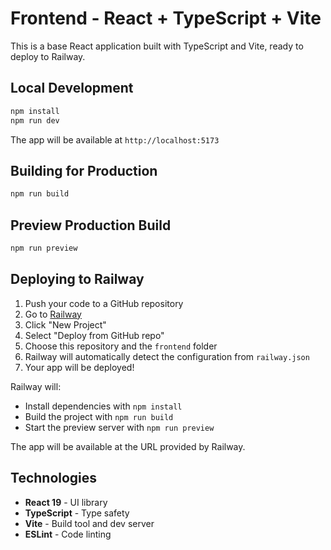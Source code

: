 # Frontend - React + TypeScript + Vite

This is a base React application built with TypeScript and Vite, ready to deploy to Railway.

## Local Development

```bash
npm install
npm run dev
```

The app will be available at `http://localhost:5173`

## Building for Production

```bash
npm run build
```

## Preview Production Build

```bash
npm run preview
```

## Deploying to Railway

1. Push your code to a GitHub repository
2. Go to [Railway](https://railway.app)
3. Click "New Project"
4. Select "Deploy from GitHub repo"
5. Choose this repository and the `frontend` folder
6. Railway will automatically detect the configuration from `railway.json`
7. Your app will be deployed!

Railway will:
- Install dependencies with `npm install`
- Build the project with `npm run build`
- Start the preview server with `npm run preview`

The app will be available at the URL provided by Railway.

## Technologies

- **React 19** - UI library
- **TypeScript** - Type safety
- **Vite** - Build tool and dev server
- **ESLint** - Code linting
